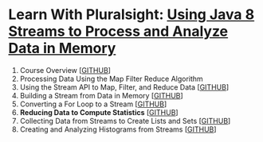 # Learn With Pluralsight: [Using Java 8 Streams to Process and Analyze Data in Memory][url.course]

1. Course Overview [[GITHUB][branch.gh.main]]
2. Processing Data Using the Map Filter Reduce Algorithm
3. Using the Stream API to Map, Filter, and Reduce Data [[GITHUB][branch.gh.p3]]
4. Building a Stream from Data in Memory [[GITHUB][branch.gh.p4]]
5. Converting a For Loop to a Stream [[GITHUB][branch.gh.p5]]
6. **Reducing Data to Compute Statistics** [[GITHUB][branch.gh.p6]]
7. Collecting Data from Streams to Create Lists and Sets [[GITHUB][branch.gh.p7]]
8. Creating and Analyzing Histograms from Streams [[GITHUB][branch.gh.p8]]

[url.course]: https://app.pluralsight.com/library/courses/java-streams-process-analyze-data-memory
[branch.gh.main]: https://github.com/reinielfc/lrn-ps-java8-streams-to-process-analyze-data-in-memory/tree/main
[branch.gh.p1]: https://github.com/reinielfc/lrn-ps-java8-streams-to-process-analyze-data-in-memory/tree/1-CourseOverview 
[branch.gh.p2]: https://github.com/reinielfc/lrn-ps-java8-streams-to-process-analyze-data-in-memory/tree/2-ProcessingDataUsingTheMapFilterReduceAlgorithm
[branch.gh.p3]: https://github.com/reinielfc/lrn-ps-java8-streams-to-process-analyze-data-in-memory/tree/3-UsingTheStreamApiToMapFilterAndReduceData
[branch.gh.p4]: https://github.com/reinielfc/lrn-ps-java8-streams-to-process-analyze-data-in-memory/tree/4-BuildingAStreamFromDataInMemory
[branch.gh.p5]: https://github.com/reinielfc/lrn-ps-java8-streams-to-process-analyze-data-in-memory/tree/5-ConvertingAForLoopToAStream
[branch.gh.p6]: https://github.com/reinielfc/lrn-ps-java8-streams-to-process-analyze-data-in-memory/tree/6-ReducingDataToComputeStatistics
[branch.gh.p7]: https://github.com/reinielfc/lrn-ps-java8-streams-to-process-analyze-data-in-memory/tree/7-CollectingDataFromStreamsToCreateListsAndSets
[branch.gh.p8]: https://github.com/reinielfc/lrn-ps-java8-streams-to-process-analyze-data-in-memory/tree/8-CreatingAndAnalyzingHistogramsFromStreams
